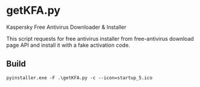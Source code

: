 # getKFA.py

Kaspersky Free Antivirus Downloader &amp; Installer

This script requests for free antivirus installer from free-antivirus download page API and install it with a fake activation code.

## Build

```shell
pyinstaller.exe -F .\getKFA.py -c --icon=startup_5.ico
```
